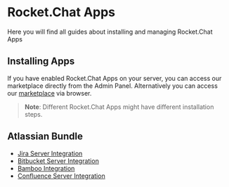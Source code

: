 # Rocket.Chat Apps

Here you will find all guides about installing and managing Rocket.Chat Apps

## Installing Apps

If you have enabled Rocket.Chat Apps on your server, you can access our marketplace directly from the Admin Panel. Alternatively you can access our [marketplace](https://rocket.chat/marketplace) via browser.

>**Note**: Different Rocket.Chat Apps might have different installation steps.

## Atlassian Bundle

- [Jira Server Integration](jira-server-integration/)
- [Bitbucket Server Integration](bitbucket-server-integration/)
- [Bamboo Integration](bamboo-integration/)
- [Confluence Server Integration](confluence-server-integration/)
